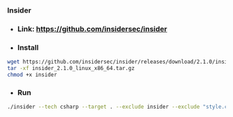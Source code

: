 ### Insider
- ### Link: https://github.com/insidersec/insider
- ### Install
```bash
wget https://github.com/insidersec/insider/releases/download/2.1.0/insider_2.1.0_linux_x86_64.tar.gz
tar -xf insider_2.1.0_linux_x86_64.tar.gz
chmod +x insider
```
- ### Run
```bash
./insider --tech csharp --target . --exclude insider --exclude "style.css" --exclude CHANGELOG.md --exclude demo.sln
```
